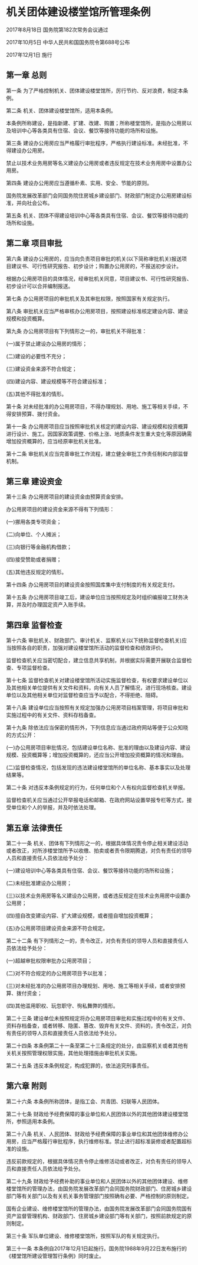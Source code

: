 # 机关团体建设楼堂馆所管理条例

2017年8月18日 国务院第182次常务会议通过

2017年10月5日 中华人民共和国国务院令第688号公布

2017年12月1日 施行

<!-- INFO END -->

## 第一章 总则

第一条 为了严格控制机关、团体建设楼堂馆所，厉行节约、反对浪费，制定本条例。

第二条 机关、团体建设楼堂馆所，适用本条例。

本条例所称建设，是指新建、扩建、改建、购置；所称楼堂馆所，是指办公用房以及培训中心等各类具有住宿、会议、餐饮等接待功能的场所和设施。

第三条 建设办公用房应当严格履行审批程序，严格执行建设标准。未经批准，不得建设办公用房。

禁止以技术业务用房等名义建设办公用房或者违反规定在技术业务用房中设置办公用房。

第四条 建设办公用房应当遵循朴素、实用、安全、节能的原则。

国务院发展改革部门会同国务院住房城乡建设部门、财政部门制定办公用房建设标准，并向社会公布。

第五条 机关、团体不得建设培训中心等各类具有住宿、会议、餐饮等接待功能的场所和设施。

## 第二章 项目审批

第六条 建设办公用房的，应当向负责项目审批的机关(以下简称审批机关)报送项目建议书、可行性研究报告、初步设计；购置办公用房的，不报送初步设计。

根据办公用房项目的具体情况，经审批机关同意，项目建议书、可行性研究报告、初步设计可以合并编制报送。

第七条 办公用房项目的审批机关及其审批权限，按照国家有关规定执行。

第八条 审批机关应当严格审核办公用房项目，按照建设标准核定建设内容、建设规模和投资概算。

第九条 办公用房项目有下列情形之一的，审批机关不得批准：

(一)属于禁止建设办公用房的情形；

(二)建设的必要性不充分；

(三)建设资金来源不符合规定；

(四)建设内容、建设规模等不符合建设标准；

(五)其他不得批准的情形。

第十条 对未经批准的办公用房项目，不得办理规划、用地、施工等相关手续，不得安排预算、拨付资金。

第十一条 办公用房项目应当按照审批机关核定的建设内容、建设规模和投资概算进行设计、施工。因国家政策调整、价格上涨、地质条件发生重大变化等原因确需增加投资概算的，应当经原审批机关批准。

第十二条 审批机关应当完善审批工作流程，建立健全审批工作责任制和内部监督机制。

## 第三章 建设资金

第十三条 办公用房项目的建设资金由预算资金安排。

办公用房项目的建设资金来源不得有下列情形：

(一)挪用各类专项资金；

(二)向单位、个人摊派；

(三)向银行等金融机构借款；

(四)接受赞助或者捐赠；

(五)其他违反规定的情形。

第十四条 办公用房项目的建设资金按照国库集中支付制度的有关规定支付。

第十五条 办公用房项目竣工后，建设单位应当按照规定及时组织编报竣工财务决算，并及时办理固定资产入账手续。

## 第四章 监督检查

第十六条 审批机关、财政部门、审计机关、监察机关(以下统称监督检查机关)应当按照各自的职责，加强对建设楼堂馆所活动的监督检查和绩效评价。

监督检查机关应当密切配合，建立信息共享机制，并根据实际需要开展联合监督检查、专项监督检查。

第十七条 监督检查机关对建设楼堂馆所活动实施监督检查，有权要求建设单位以及其他相关单位提供有关文件和资料，向有关人员了解情况，进行现场核查。建设单位以及其他相关单位对监督检查应当予以配合，不得拒绝、阻碍。

第十八条 建设单位应当按照有关规定加强办公用房项目档案管理，将项目审批和实施过程中的有关文件、资料存档备查。

第十九条 除依法应当保密的情形外，下列信息应当通过政府网站等便于公众知晓的方式公开：

(一)办公用房项目审批情况，包括建设单位名称、批准的理由以及建设内容、建设规模、投资概算等；增加投资概算的，还应当公开增加投资概算的情况和理由。

(二)监督检查情况，包括发现的违法建设楼堂馆所的单位名称、基本事实以及处理结果等。

第二十条 对违反本条例规定的行为，任何单位和个人有权向监督检查机关举报。

监督检查机关应当通过公开举报电话和邮箱、在政府网站设置举报专栏等方式，接受单位和个人的举报，并及时依法处理。

## 第五章 法律责任

第二十一条 机关、团体有下列情形之一的，根据具体情况责令停止相关建设活动或者改正，对所涉楼堂馆所予以收缴、拍卖或者责令限期腾退，对负有责任的领导人员和直接责任人员依法给予处分：

(一)建设培训中心等各类具有住宿、会议、餐饮等接待功能的场所和设施；

(二)未经批准建设办公用房；

(三)以技术业务用房等名义建设办公用房，或者违反规定在技术业务用房中设置办公用房；

(四)擅自改变建设内容、扩大建设规模，或者擅自增加投资概算；

(五)办公用房项目建设资金来源不符合规定。

第二十二条 有下列情形之一的，责令改正，对负有责任的领导人员和直接责任人员依法给予处分：

(一)超越审批权限审批办公用房项目；

(二)对不符合规定的办公用房项目予以批准；

(三)对未经批准的办公用房项目办理规划、用地、施工等相关手续，或者安排预算、拨付资金；

(四)其他滥用职权、玩忽职守、徇私舞弊的情形。

第二十三条 建设单位未按照规定将办公用房项目审批和实施过程中的有关文件、资料存档备查，或者转移、隐匿、篡改、毁弃有关文件、资料的，责令改正，对负有责任的领导人员和直接责任人员依法给予处分。

第二十四条 本条例第二十一条至第二十三条规定的处分，由监察机关或者其他有关机关按照管理权限实施，其他处理措施由审批机关实施。

第二十五条 违反本条例规定，构成犯罪的，依法追究刑事责任。

## 第六章 附则

第二十六条 本条例所称团体，是指工会、共青团、妇联等人民团体。

第二十七条 财政给予经费保障的事业单位和人民团体以外的其他团体建设楼堂馆所，参照适用本条例。

第二十八条 机关、人民团体、财政给予经费保障的事业单位和其他团体维修办公用房，应当严格履行审批程序，执行维修标准。禁止进行超标准装修或者配置超标准的设施。

违反前款规定的，根据具体情况责令停止维修活动或者改正，对负有责任的领导人员和直接责任人员依法给予处分。

第二十九条 财政给予经费补助的事业单位和人民团体以外的其他团体建设、维修楼堂馆所的管理办法，由国务院发展改革部门会同国务院财政部门、住房城乡建设部门等有关部门以及有关机关事务管理部门按照确有必要、严格控制的原则制定。

国有企业建设、维修楼堂馆所的管理办法，由国务院发展改革部门会同国务院国有资产监督管理机构、财政部门、住房城乡建设部门等有关部门，按照前款规定的原则制定。

第三十条 军队单位建设、维修楼堂馆所，按照军队的有关规定执行。

第三十一条 本条例自2017年12月1日起施行。国务院1988年9月22日发布施行的《楼堂馆所建设管理暂行条例》同时废止。